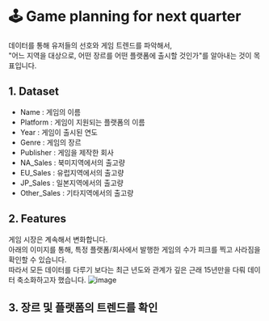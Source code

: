# 🕹 Game planning for next quarter
데이터를 통해 유저들의 선호와 게임 트렌드를 파악해서,  
"어느 지역을 대상으로, 어떤 장르를 어떤 플랫폼에 출시할 것인가"를 알아내는 것이 목표입니다.

## 1. Dataset
- Name : 게임의 이름
- Platform : 게임이 지원되는 플랫폼의 이름
- Year : 게임이 출시된 연도
- Genre : 게임의 장르
- Publisher : 게임을 제작한 회사
- NA_Sales : 북미지역에서의 출고량
- EU_Sales : 유럽지역에서의 출고량
- JP_Sales : 일본지역에서의 출고량
- Other_Sales : 기타지역에서의 출고량

## 2. Features
게임 시장은 계속해서 변화합니다.  
아래의 이미지를 통해, 특정 플랫폼/회사에서 발행한 게임의 수가 피크를 찍고 사라짐을 확인할 수 있습니다.  
따라서 모든 데이터를 다루기 보다는 최근 년도와 관계가 깊은 근래 15년만을 다뤄 데이터 축소화하고자 했습니다.
![image](https://user-images.githubusercontent.com/75603262/124702910-4559cc00-df2c-11eb-9d7c-8052aa02900c.png)

## 3. 장르 및 플랫폼의 트렌드를 확인
